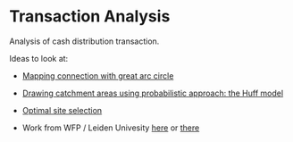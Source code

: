 # Transaction Analysis

Analysis of cash distribution transaction.

Ideas to look at:

 * [Mapping connection with great arc circle](http://flowingdata.com/2011/05/11/how-to-map-connections-with-great-circles/)

 * [Drawing catchment areas using probabilistic approach: the Huff model](https://cran.r-project.org/web/packages/SpatialPosition/vignettes/SpatialPosition.html)

 * [Optimal site selection](https://dirkschumacher.github.io/ompr/articles/problem-warehouse-location.html)

 * Work from WFP / Leiden Univesity [here](http://documents.wfp.org/stellent/groups/public/documents/ena/wfp291114.pdf)  or [there](https://doc-0k-1k-docs.googleusercontent.com/docs/securesc/5ru92vmpp2v64k2hkrs2v256896id376/175fki2rnn8764i8tut9ciq32agrbqsf/1489255200000/10687521860128767674/07495711428163271540/0B4FNu0aaAFzNQl9zVG5WZVEwUFk?e=download)




